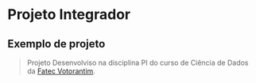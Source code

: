# Projeto Integrador
## Exemplo de projeto
> Projeto Desenvolviso na disciplina PI do 
curso de Ciência de Dados da [Fatec Votorantim](https://fatecvotorantim.cps.sp.gov.br/).

